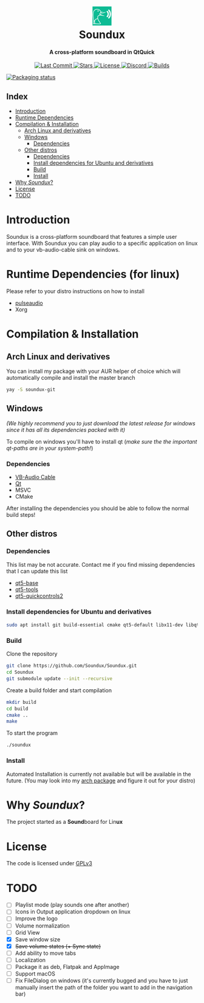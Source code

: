 <div align="center">
  <p>
    <h1>
      <a href="#readme">
        <img src="icon.png" width="50" alt="Soundboard" />
      </a>
      <br />
      Soundux
    </h1>
    <h4>A cross-platform soundboard in QtQuick</h4>
  </p>
  <p>
    <a href="https://github.com/Soundux/Soundux/releases">
      <img src="https://img.shields.io/github/last-commit/Soundux/Soundux.svg?style=for-the-badge" alt="Last Commit" />
    </a>
    <a href="https://github.com/Soundux/Soundux/stargazers">
      <img src="https://img.shields.io/github/stars/Soundux/Soundux?style=for-the-badge" alt="Stars" />
    </a>
    <a href="https://github.com/Soundux/Soundux/blob/master/LICENSE">
      <img src="https://img.shields.io/github/license/Soundux/Soundux.svg?style=for-the-badge" alt="License" />
    </a>
    <a href="https://discord.gg/4HwSGN4Ec2">
      <img src="https://img.shields.io/discord/697348809591750706?label=Discord&style=for-the-badge" alt="Discord" />
    </a>
    <a href="https://github.com/Soundux/Soundux/actions">
      <img src="https://img.shields.io/github/workflow/status/Soundux/Soundux/Build%20and%20Release?style=for-the-badge" alt="Builds" />
    </a>
  </p>
</div>

[![Packaging status](https://repology.org/badge/vertical-allrepos/soundux.svg)](https://repology.org/project/soundux/versions)

## Index
- [Introduction](#introduction)
- [Runtime Dependencies](#runtime-dependencies)
- [Compilation & Installation](#compilation--installation)
  - [Arch Linux and derivatives](#arch-linux-and-derivatives)
  - [Windows](#windows)
    - [Dependencies](#dependencies)
  - [Other distros](#other-distros)
    - [Dependencies](#dependencies-1)
    - [Install dependencies for Ubuntu and derivatives](#install-dependencies-for-ubuntu-and-derivatives)
    - [Build](#build)
    - [Install](#install)
- [Why _Soundux_?](#why-soundux)
- [License](#license)
- [TODO](#todo)

# Introduction
Soundux is a cross-platform soundboard that features a simple user interface.
With Soundux you can play audio to a specific application on linux and to your vb-audio-cable sink on windows.

# Runtime Dependencies (for linux)
Please refer to your distro instructions on how to install
- [pulseaudio](https://gitlab.freedesktop.org/pulseaudio/pulseaudio)
- Xorg

# Compilation & Installation

## Arch Linux and derivatives
You can install my package with your AUR helper of choice which will automatically compile and install the master branch
```sh
yay -S soundux-git
```

## Windows
*(We highly recommend you to just download the latest release for windows since it has all its dependencies packed with it)*

To compile on windows you'll have to install qt (*make sure the the important qt-paths are in your system-path!*)
### Dependencies
- [VB-Audio Cable](https://vb-audio.com/Cable/)
- [Qt](https://www.qt.io/download-thank-you?os=windows)
- MSVC
- CMake

After installing the dependencies you should be able to follow the normal build steps!

## Other distros

### Dependencies
This list may be not accurate. Contact me if you find missing dependencies that I can update this list
- [qt5-base](https://github.com/qt/qtbase)
- [qt5-tools](https://github.com/qt/qt5)
- [qt5-quickcontrols2](https://github.com/qt/qtquickcontrols2)

### Install dependencies for Ubuntu and derivatives
```sh
sudo apt install git build-essential cmake qt5-default libx11-dev libqt5x11extras5-dev qtquickcontrols2-5-dev qtdeclarative5-dev libxi-dev qml-module-qtquick2 qml-module-qtquick-controls qml-module-qtquick-controls2 qml-module-qtquick-dialogs qml-module-qtquick-layouts qml-module-qtquick-window2 qml-module-qt-labs-settings qml-module-qt-labs-folderlistmodel
```

### Build
Clone the repository
```sh
git clone https://github.com/Soundux/Soundux.git
cd Soundux
git submodule update --init --recursive
```
Create a build folder and start compilation
```sh
mkdir build
cd build
cmake ..
make
```
To start the program
```sh
./soundux
```

### Install
Automated Installation is currently not available but will be available in the future. (You may look into my [arch package](https://aur.archlinux.org/cgit/aur.git/tree/PKGBUILD?h=soundux-git) and figure it out for your distro)

# Why _Soundux_?

The project started as a **Sound**board for Lin**ux**

# License
The code is licensed under [GPLv3](LICENSE)

# TODO
- [ ] Playlist mode (play sounds one after another)
- [ ] Icons in Output application dropdown on linux
- [ ] Improve the logo
- [ ] Volume normalization
- [ ] Grid View
- [x] Save window size
- [x] ~~Save volume states (+ Sync state)~~
- [ ] Add ability to move tabs
- [ ] Localization
- [ ] Package it as deb, Flatpak and AppImage
- [ ] Support macOS
- [ ] Fix FileDialog on windows (it's currently bugged and you have to just manually insert the path of the folder you want to add in the navigation bar)
